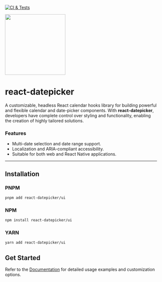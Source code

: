 [![CI & Tests](https://github.com/react-datepicker/useCalendar/actions/workflows/ci.yml/badge.svg)](https://github.com/react-datepicker/useCalendar/actions/workflows/ci.yml)

<image src="https://github.com/user-attachments/assets/7061d873-5f25-405f-b1ce-aa1bdeb0e332" height="200px" width="200px" align="center" />

# react-datepicker

A customizable, headless React calendar hooks library for building powerful and flexible calendar and date-picker components. With **react-datepicker**, developers have complete control over styling and functionality, enabling the creation of highly tailored solutions.

### **Features**

- Multi-date selection and date range support.
- Localization and ARIA-compliant accessibility.
- Suitable for both web and React Native applications.

---

## **Installation**

### PNPM

```bash
pnpm add react-datepicker/ui
```

### NPM

```bash
npm install react-datepicker/ui
```

### YARN

```bash
yarn add react-datepicker/ui
```

## **Get Started**

Refer to the [Documentation](https://github.com/react-datepicker/useCalendar/wiki) for detailed usage examples and customization options.
